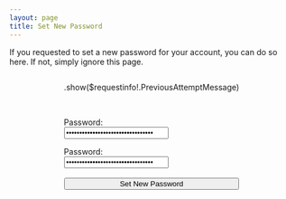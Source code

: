 ```yaml
---
layout: page
title: Set New Password
---
```

If you requested to set a new password for your account, you can do so here. If not, simply ignore this page.

<form action="/command/newPassword" method="post">
	<div style="display:flex; justify-content:center; margin-bottom:50px;">
		<div style="margin-left:auto; margin-right:auto;">
			<p>.show($requestinfo!.PreviousAttemptMessage)</p>
			<br>
			<p style="margin-bottom:0px">Password:</p>
			<input style="color:black;" type="password" name="NewPassword1" value=".show($requestinfo!.NewPassword1)">
			<br>
			<p style="margin-bottom:0px">Password:</p>
			<input style="color:black;" type="password" name="NewPassword2" value=".show($requestinfo!.NewPassword2)">
			<br>
			<br>
			<input style="width:100%; color:black;" type="submit" value="Set New Password">
		</div>
	</div>
</form>
